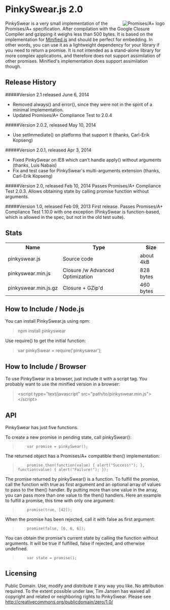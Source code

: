 PinkySwear.js 2.0
==================

<a href="http://promisesaplus.com/">
    <img src="http://promisesaplus.com/assets/logo-small.png" alt="Promises/A+ logo"
         title="Promises/A+ 1.1 compliant" align="right" />
</a>

PinkySwear is a very small implementation of the Promises/A+ specification. After compilation with the
Google Closure Compiler and gzipping it weighs less than 500 bytes. It is based on the implementation for 
<a href="http://minifiedjs.com">Minified.js</a> and should be perfect for embedding. In other words, you can use it as a
lightweight dependency for your library if you need to return a promise. It is not intended as a stand-alone
library for more complex applications, and therefore does not support assimilation of other promises.
Minified's implementation does support assimilation though.
 
## Release History ##

#####Version 2.1 released June 6, 2014
- Removed always() and error(), since they were not in the spirit of a minimal implementation.
- Updated Promises/A+ Compliance Test to 2.0.4


#####Version 2.0.2, released May 10, 2014
- Use setImmediate() on platforms that support it (thanks, Carl-Erik Kopseng)

#####Version 2.0.1, released Apr 3, 2014
- Fixed PinkySwear on IE8 which can't handle apply() without arguments (thanks, Luis Nabais)
- Fix and test case for PinkySwear's multi-arguments extension (thanks, Carl-Erik Kopseng)

#####Version 2.0, released Feb 10, 2014
Passes Promises/A+ Compliance Test 2.0.3. Allows obtaining state by calling promise function without arguments.

#####Version 1.0, released Feb 09, 2013
First release. Passes Promises/A+ Compliance Test 1.10.0 with one exception (PinkySwear is function-based, which is
allowed in the spec, but not in the old test suite).
 
 
## Stats ##

<table>
<tr><th>Name</th><th>Type</th><th>Size</th></tr>
<tr><td>pinkyswear.js</td><td>Source code</td><td>about 4kB</td></tr>
<tr><td>pinkyswear.min.js</td><td>Closure /w Advanced Optimization</td><td>828 bytes</td></tr>
<tr><td>pinkyswear.min.js.gz</td><td>Closure + GZip'd</td><td>460 bytes</td></tr>
</table>

## How to Include / Node.js ##

You can install PinkySwear.js using npm:
> npm install pinkyswear

Use require() to get the initial function:
> var pinkySwear = require('pinkyswear');


## How to Include / Browser ##

To use PinkySwear in a browser, just include it with a script tag. You probably want to use the minified version in a browser:
> &lt;script type="text/javascript" src="path/to/pinkyswear.min.js">&lt;/script>

 
## API ##
 
PinkySwear has just five functions.

To create a new promise in pending state, call pinkySwear():
>         var promise = pinkySwear();
 
The returned object has a Promises/A+ compatible then() implementation:
>         promise.then(function(value) { alert("Success!"); }, function(value) { alert("Failure!"); });
 
The promise returned by pinkySwear() is a function. To fulfill the promise, call the function with true as first argument and
an optional array of values to pass to the then() handler. By putting more than one value in the array, you can pass more than one
value to the then() handlers. Here an example to fulfill a promise, this time with only one argument: 
>         promise(true, [42]);
 
When the promise has been rejected, call it with false as first argument:
>         promise(false, [6, 6, 6]);

You can obtain the promise's current state by calling the function without arguments. It will be true if fulfilled,
false if rejected, and otherwise undefined.
>		  var state = promise();
 

## Licensing ##

Public Domain. Use, modify and distribute it any way you like. No attribution required.
To the extent possible under law, Tim Jansen has waived all copyright and related or neighboring rights to PinkySwear.
Please see http://creativecommons.org/publicdomain/zero/1.0/
